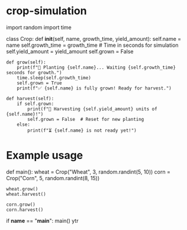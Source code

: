 # crop-simulation
import random
import time

class Crop:
    def __init__(self, name, growth_time, yield_amount):
        self.name = name
        self.growth_time = growth_time  # Time in seconds for simulation
        self.yield_amount = yield_amount
        self.grown = False

    def grow(self):
        print(f"🌱 Planting {self.name}... Waiting {self.growth_time} seconds for growth.")
        time.sleep(self.growth_time)
        self.grown = True
        print(f"✅ {self.name} is fully grown! Ready for harvest.")

    def harvest(self):
        if self.grown:
            print(f"🌾 Harvesting {self.yield_amount} units of {self.name}!")
            self.grown = False  # Reset for new planting
        else:
            print(f"⏳ {self.name} is not ready yet!")

# Example usage
def main():
    wheat = Crop("Wheat", 3, random.randint(5, 10))
    corn = Crop("Corn", 5, random.randint(8, 15))
    
    wheat.grow()
    wheat.harvest()
    
    corn.grow()
    corn.harvest()

if __name__ == "__main__":
    main()
ytr
